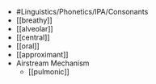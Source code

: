 - #Linguistics/Phonetics/IPA/Consonants
- [[breathy]]
- [[alveolar]]
- [[central]]
- [[oral]]
- [[approximant]]
- Airstream Mechanism
	- [[pulmonic]]